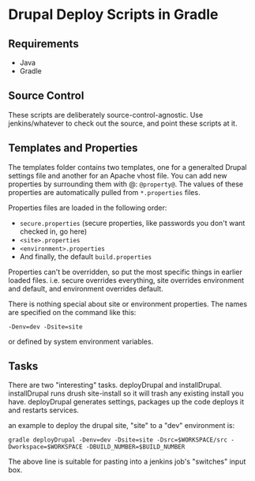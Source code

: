 # Drupal Deploy Scripts in Gradle

## Requirements

* Java
* Gradle

## Source Control

These scripts are deliberately source-control-agnostic. Use jenkins/whatever to check out the source, and point these
scripts at it.

## Templates and Properties

The templates folder contains two templates, one for a generalted Drupal settings file and another for an Apache
vhost file. You can add new properties by surrounding them with @: `@property@`. The values of these properties
are automatically pulled from `*.properties` files.

Properties files are loaded in the following order:

* `secure.properties` (secure properties, like passwords you don't want checked in, go here) 
* `<site>.properties`
* `<environment>.properties`
* And finally, the default `build.properties`

Properties can't be overridden, so put the most specific things in earlier loaded files. i.e. 
secure overrides everything, site overrides environment and default, and environment overrides default.

There is nothing special about site or environment properties.  The names are specified on the command like this: 

    -Denv=dev -Dsite=site

or defined by system environment variables.

## Tasks

There are two "interesting" tasks.  deployDrupal and installDrupal.  installDrupal runs drush site-install so it will 
trash any existing install you have.  deployDrupal generates settings, packages up the code deploys it and restarts 
services.

an example to deploy the drupal site, "site" to a "dev" environment is:

    gradle deployDrupal -Denv=dev -Dsite=site -Dsrc=$WORKSPACE/src -Dworkspace=$WORKSPACE -DBUILD_NUMBER=$BUILD_NUMBER

The above line is suitable for pasting into a jenkins job's "switches" input box.

